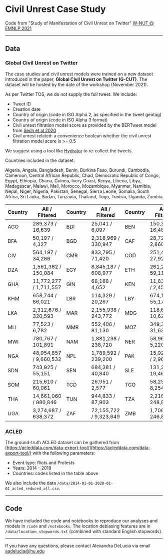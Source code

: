 # Civil Unrest Case Study
Code from "Study of Manifestation of Civil Unrest on Twitter" [W-NUT @ EMNLP 2021](http://noisy-text.github.io/2021/)

---
## Data

### Global Civil Unrest on Twitter
The case studies and civil unrest models were trained on a new dataset introduced in the paper, **Global Civil Unrest on Twitter (G-CUT)**. The dataset will be hosted by the date of the workshop (November 2021).

As per Twitter TOS, we do not supply the full tweet. We include:
* Tweet ID
* Creation date
* Country of origin (code in ISO Alpha 2, as specified in the tweet geotag)
* Country of origin (code in ISO Alpha 3 format)
* Civil unrest filtration model score as provided by the BERTweet model from [Sech et al 2020](https://github.com/AADeLucia/JHU-CUT)
* Civil unrest related: a convenience boolean whether the civil unrest filtration model score is >= 0.5

We suggest using a tool like [Hydrator](https://github.com/DocNow/hydrator) to re-collect the tweets.

Countries included in the dataset: 

Algeria, Angola, Bangladesh, Benin, Burkina Faso, Burundi, Cambodia, Cameroon, Central African Republic, Chad, Democratic Republic of Congo, Egypt, Ethiopia, Ghana, Guinea, Ivory Coast, Kenya, Liberia, Libya, Madagascar, Malawi, Mali, Morocco, Mozambique, Myanmar, Namibia, Nepal, Niger, Nigeria, Pakistan, Senegal, Sierra Leone, Somalia, South Africa, Sri Lanka, Sudan, Tanzania, Thailand, Togo, Tunisia, Uganda, Zambia


| Country | All / Filtered       | Country | All / Filtered         | Country | All / Filtered       |
|-----|------------------------|-----|------------------------|-----|------------------------|
| AGO | 289,373 / 16,639       | BDI | 25,041 / 6,097         | BEN | 150,348 / 16,489       |
| BFA | 50,197 / 4,327         | BGD | 2,318,969 / 330,947    | CAF | 28,723 / 2,860         |
| CIV | 564,197 / 34,286       | CMR | 833,795 / 71,420       | COD | 251,430 / 27,920       |
| DZA | 1,561,362 / 150,084    | EGY | 8,845,187 / 608,977    | ETH | 261,202 / 59,111       |
| GHA | 11,772,277 / 1,711,557 | GIN | 68,168 / 4,652         | KEN | 11,837,021 / 2,451,866 |
| KHM | 658,744 / 86,021       | LBR | 114,329 / 20,267       | LBY | 674,195 / 55,177       |
| LKA | 2,312,676 / 320,593    | MAR | 2,155,938 / 243,772    | MDG | 118,673 / 10,622       |
| MLI | 77,523 / 6,782         | MMR | 552,406 / 81,130       | MOZ | 349,321 / 31,634       |
| MWI | 780,767 / 101,891      | NAM | 1,881,238 / 238,720    | NER | 58,960 / 5,220         |
| NGA | 48,954,857 / 9,660,532 | NPL | 1,789,592 / 239,200    | PAK | 15,927,538 / 2,966,772 |
| SDN | 743,925 / 55,151       | SEN | 684,381 / 40,840       | SLE | 131,235 / 19,460       |
| SOM | 215,610 / 60,061       | TCD | 26,951 / 2,577         | TGO | 58,253 / 8,254         |
| THA | 14,661,060 / 980,846   | TUN | 944,833 / 87,903       | TZA | 2,216,871 / 248,856    |
| UGA | 3,274,687 / 638,372    | ZAF | 72,155,722 / 9,323,649 | ZMB | 1,706,438 / 246,815    |


### ACLED
The ground-truth ACLED dataset can be gathered from [https://acleddata.com/data-export-tool/](https://acleddata.com/data-export-tool/) with the following parameters:

* Event type: Riots and Protests
* Years: 2014 - 2019
* Countries: codes listed in the table above

We also include the data `/data/2014-01-01-2020-01-01_acled_reduced_all.csv`.

---
## Code
We have included the code and notebooks to reproduce our analyses and models in `/code` and `/notebooks`. The location debiasing features are in `/data/location_stopwords.txt` (combined with standard English stopwords).

---
If you have any questions, please contact Alexandra DeLucia via email [aadelucia@jhu.edu](mailto:aadelucia@jhu.edu)

